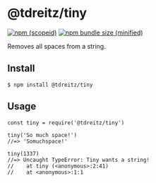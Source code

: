 # @tdreitz/tiny

[![npm (scopeid)](https://img.shields.io/npm/v/@tdreitz/tiny.svg)](https://github.com/tyler-reitz/tiny)
[![npm bundle size (minified)](https://img.shields.io/bundlephobia/min/@tdreitz/tiny@0.0.2.svg)](https://github.com/tyler-reitz/tiny)

Removes all spaces from a string.

## Install

```
$ npm install @tdreitz/tiny
```

## Usage

```
const tiny = require('@tdreitz/tiny')

tiny('So much space!')
//=> 'Somuchspace!'

tiny(1337)
//=> Uncaught TypeError: Tiny wants a string!
//    at tiny (<anonymous>:2:41)
//    at <anonymous>:1:1
